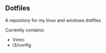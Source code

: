 ## Dotfiles

A repository for my linux and windows dotfiles

Currently contains: 
 * Vimrc
 * i3/config

